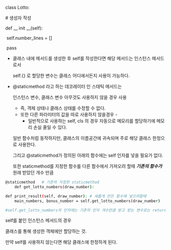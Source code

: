 class Lotto:

  \# 생성자 작성

  def __ init __(self):

​    self.number_lines = []

​    pass



- 클래스 내에 메서드를 생성한 후 self를 작성한다면 해당 메서드는 인스턴스 메서드로서 

  self.{} 로 할당한 변수는 클래스 어디에서든지 사용이 가능하다.

  

- @staticmethod 라고 하는 데코레이터 인 스태틱 메서드는 

  인스턴스 변수, 클래스 변수 아무것도 사용하지 않을 경우 사용

  - 즉, 객체 상태나 클래스 상태를 수정할 수 없다.
  - 또한 다른 파라미터의 값을 따로 사용하지 않을경우 -
    - 일반적으로 사용하는 self, cls 의 경우 자동으로 메모리를 할당하기에 메모리 손실 줄일 수 있다.

  일반 함수처럼 동작하지만, 클래스의 이름공간에 귀속되며 주로 해당 클래스 한정으로 사용한다.

  그리고 @staticmethod가 정의된 아래의 함수에는 self 인자를 넣을 필요가 없다.

  또한 staticmethod를 지정한 함수를 다른 함수에서 가져오려 할때 ___기존의 함수가___ 원래 받았던 개수 만큼

``` bash
@staticmethod   # 기존의 지정한 staticmethod
    def get_lotto_numbers(draw_number):

def print_result(self, draw_number): # 새롭게 만든 함수에 넣으려할때  
	main_numbers, bonus_number = self.get_lotto_numbers(draw_number)  

#self.get_lotto_numbers의 인자에는 기존의 인자 개수만큼 받고 받는 변수로는 return 개수만큼 받아야한다.

```



self를 붙인 인스턴스 메서드의 경우 

클래스를 통해 생성한 객체에만 할당하는 것.

만약 self를 사용하지 않는다면 해당 클래스에 한정하게 된다.

